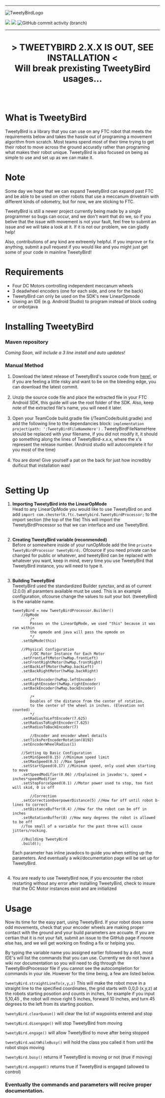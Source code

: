 <hr class="dashed">

![TweetyBirdLogo](https://github.com/itschesterlk/TweetyBird/assets/109835029/158b4edd-f69d-4380-9093-f34dd9e78b16)

![](https://img.shields.io/github/stars/itschesterlk/TweetyBird?color=yellow)
![](https://img.shields.io/github/release/itschesterlk/TweetyBird?color=yellow)
![GitHub commit activity (branch)](https://img.shields.io/github/commit-activity/t/itschesterlk/TweetyBird?color=yellow)

<hr class="dashes">

<h1 align="center">
	> TWEETYBIRD 2.X.X IS OUT, SEE INSTALLATION <
	<br>
	Will break prexisting TweetyBird usages...
</h1>
<br>
<br>

# What is TweetyBird
TweetyBird is a library that you can use on any FTC robot that meets the requirements below and takes the hassle out of programing a movement algorithm from scratch. Most teams spend most of their time trying to get their robot to move across the ground accuratly rather than programing what makes their robot unique. TweetyBird is also focused on being as simple to use and set up as we can make it.

# Note
Some day we hope that we can expand TweetyBird can expand past FTC and be able to be used on other robots that use a meccanum drivetrain with different kinds of odometry, but for now, we are sticking to FTC.

TweetyBird is still a newer project currently being made by a single programmer so bugs can occur, and we don't want that do we, so if you belive that the issue with movement is not your fault, feel free to submit an issue and we will take a look at it. If it is not our problem, we can gladly help!

Also, contributions of any kind are extreemly helpful. If you improve or fix anything, submit a pull request if you would like and you might just get some of your code in mainline TweetyBird!

# Requirements
* Four DC Motors controlling independent meccanum wheels
* 3 deadwheel encoders (one for each side, and one for the back)
* TweetyBird can only be used on the SDK's new LinearOpmode
* Useing an IDE (e.g. Android Studio) to program instead of block coding or onbotjava

# Installing TweetyBird
### Maven repository
*Coming Soon, will include a 3 line install and auto updates!*

### Manual Method
1. Download the latest release of TweetyBird's source code from <a href="https://github.com/itschesterlk/TweetyBird/releases">here!</a>, or if you are feeling a little risky and want to be on the bleeding edge, you can download the latest commit.<br><br>
2. Unzip the source code file and place the extracted file in your FTC Android SDK, this guide will use the root folder of the SDK. Also, keep note of the extracted file's name, you will need it later.<br><br>
3. Open your TeamCode build.gradle file (/TeamCode/build.gradle) and add the following line to the dependancies block: ```implementation project(path: ':TweetyBirdFileNameHere')``` . TweetyBirdFileNameHere should be replaced with your filename, if you did not modify it, it should go something along the lines of TweetyBird-x.x.x, where the x's represent the release number. (Android studio will autocomplete it for you most of the time)<br><br>
4. You are done! Give yourself a pat on the back for just how incredibly duificut that installation was!<br><br>

# Setting Up
1. **Importing TweetyBird into the LinearOpMode<br>**
	Head to any LinearOpMode you would like to use TweetyBird on and add ```import com.chesterlk.ftc.tweetybird.TweetyBirdProcessor;``` to the import section (the top of the file)
	This will import the TweetyBirdProcessor so that we can interface and use TweetyBird.<br><br>
2. **Creating TweetyBird variable (reconmended)<br>**
	Before or somewhere inside of your runOpMode add the line ```private TweetyBirdProcessor tweetyBird;```. Ofcource if you need private can be changed for public or whatever, and tweetyBird can be replaced with whatever you want, keep in mind, every time you use TweetyBird that TweetyBird instance, you will need to type it.<br><br>
3. **Building TweetyBird<br>**
	TweetyBird used the standardized Builder synctax, and as of current (2.0.0) all paramters available must be used. This is an example configuration, ofcourse change the values to suit your bot. (tweetyBird) is the variable name.<br>

	```
	tweetyBird = new TweetyBirdProcessor.Builder()
		//OpMode
			/*
			Passes on the LinearOpMode, we used "this" because it was ran within
			the opmode and java will pass the opmode on
			*/
		.setOpMode(this)
		
		//Physical Configuration
			//DC Motor Instance for Each Motor
		.setFrontLeftMotor(hwMap.frontLeft)
		.setFrontRightMotor(hwMap.frontRight)
		.setBackLeftMotor(hwMap.backLeft)
		.setBackRightMotor(hwMap.backRight)
		
		.setLeftEncoder(hwMap.leftEncoder)
		.setRightEncoder(hwMap.rightEncoder)
		.setBackEncoder(hwMap.backEncoder)
		
			/*
			Doubles of the distance from the center of rotation,
			to the center of the wheel in inches. (Elevation not counted)
			*/
		.setRadiusToLeftEncoder(7.625)
		.setRadiusToRightEncoder(7.625)
		.setRadiusToBackEncoder(7)
		
			//Encoder and encoder wheel details
		.setTicksPerEncoderRotation(8192)
		.setEncoderWheelRadius(1)
		
		//Setting Up Basic Configuration
		.setMinSpeed(0.15) //Minimum speed limit
		.setMaxSpeed(0.5) //Max Speed
		.setStartSpeed(0.17) //Minimum speed, only used when starting to move
		.setSpeedModifier(0.06) //Explained in javadoc's, speed = inches*speedModifier
		.setStopForceSpeed(0.1) //Motor power used to stop, too fast will skid, 0 is off
		
			//Correction
		.setCorrectionOverpowerDistance(5) //How far off until robot b-lines to correct
		.setDistanceBuffer(0.4) //How far the robot can be off in inches
		.setRotationBuffer(8) //How many degrees the robot is allowed to be off
		//Too small of a variable for the past three will cause jitters/rocking.
		
		//Building TweetyBird
		.build();
	```
	Each parameter has inline javadocs to guide you when setting up the parameters. And eventually a wiki/documentation page will be set up for TweetyBird.<br><br>
4. You are ready to use TweetyBird now, if you encounter the robot restarting without any error after installing TweetyBird, check to insure that the DC Motor instances exist and are initialized

# Usage
Now its time for the easy part, using TweetyBird. If your robot does some odd movements, check that your encoder wheels are making proper contact with the ground and your build parameters are accuate. If you are certian that it is not your falt, submit an issue to the GitHub page if noone else has, and we will get working on finding a fix or helping you.

By typing the variable name you assigned earlier followed by a dot, most IDE's will list the commands that you can use. Currently we do not have a wiki nor documentation so you will need to dig through the TweetyBirdProcessor file if you cannot see the autocompletion for commands in your ide. However for the time being, a few are listed below.

```tweetyBird.straightLineTo(x,y,z)```
This will make the robot move in a straight line to the specified coordinates, the grid starts with 0,0,0 (x,y,z) at the robots starting posotion and counts in inches, for example if you input 5,10,45 , the robot will move right 5 inches, forward 10 inches, and turn 45 degrees to the left from its starting position.

```tweetyBird.clearQueue()``` will clear the list of waypoints entered and stop

```tweetyBird.disengage()``` will stop TweetyBird from moving

```tweetyBird.engage()``` will allow TweetyBird to move after being stopped

```tweetyBird.waitWhileBusy()``` will hold the class you called it from until the robot stops moving

```tweetyBird.busy()``` returns if TweetyBird is moving or not (true if moving)

```tweetyBird.engaged()``` returns true if TweetyBird is engaged (allowed to control)


### Eventually the commands and parameters will recive proper documentation.
	